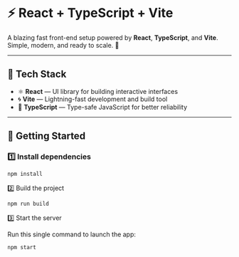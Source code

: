 # ⚡ React + TypeScript + Vite

A blazing fast front-end setup powered by **React**, **TypeScript**, and **Vite**.  
Simple, modern, and ready to scale. 🚀

---

## 🧠 Tech Stack

- ⚛️ **React** — UI library for building interactive interfaces
- 🌀 **Vite** — Lightning-fast development and build tool
- 🧩 **TypeScript** — Type-safe JavaScript for better reliability

---

## 🧰 Getting Started

### 1️⃣ Install dependencies

```bash
npm install
```

2️⃣ Build the project

```bash
npm run build
```

3️⃣ Start the server

Run this single command to launch the app:

```bash
npm start
```
